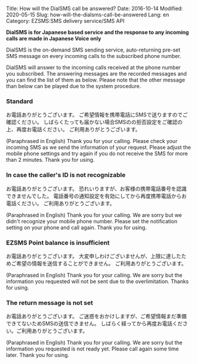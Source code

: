 Title: How will the DialSMS call be answered?
Date: 2016-10-14 
Modified: 2020-05-15
Slug: how-will-the-dialsms-call-be-answered
Lang: en
Category: EZSMS:SMS delivery service/SMS API

**DialSMS is for Japanese based service and the response to any incoming calls are made in Japanese Voice only**

DialSMS is the on-demand SMS sending service, auto-returning pre-set SMS message on every incoming calls to the subscribed phone number.

DialSMS will answer to the incoming calls received at the phone number you subscribed.
The answering messages are the recorded messages and you can find the list of them as below.
Please note that the other message than below can be played due to the system procedure.

### Standard

お電話ありがとうございます。
ご希望情報を携帯電話にSMSで送りますのでご確認ください。
しばらくたっても届かない場合SMSのの拒否設定をご確認の上、再度お電話ください。
ご利用ありがとうございます。

(Paraphrased in English)
Thank you for your calling.
Please check your incoming SMS as we send the information of your request.
Please adjust the mobile phone settings and try again if you do not receive the SMS for more than 2 minutes.
Thank you for using.

### In case the caller's ID is not recognizable

お電話ありがとうございます。
恐れいりますが、お客様の携帯電話番号を認識できませんでした。
電話番号の通知設定を有効にしてから再度携帯電話からお電話ください。
ご利用ありがとうございます。

(Paraphrased in English)
Thank you for your calling.
We are sorry but we didn't recognize your mobile phone number.
Please set the notification setting on your phone and call again.
Thank you for using.

### EZSMS Point balance is insufficient

お電話ありがとうございます。
大変申しわけございませんが、上限に達したためご希望の情報を送信することができません。
ご利用ありがとうございます。

(Paraphrased in English)
Thank you for your calling.
We are sorry but the information you requested will not be sent
due to the overlimitation.
Thanks for using.

### The return message is not set

お電話ありがとうございます。
ご迷惑をおかけしますが、ご希望情報まだ準備できてないためSMSの送信できません。
しばらく経ってから再度お電話ください。ご利用ありがとうございます。

(Paraphrased in English)
Thank you for your calling.
We are sorry but the information you requested is not ready yet.
Please call again some time later.
Thank you for using.
